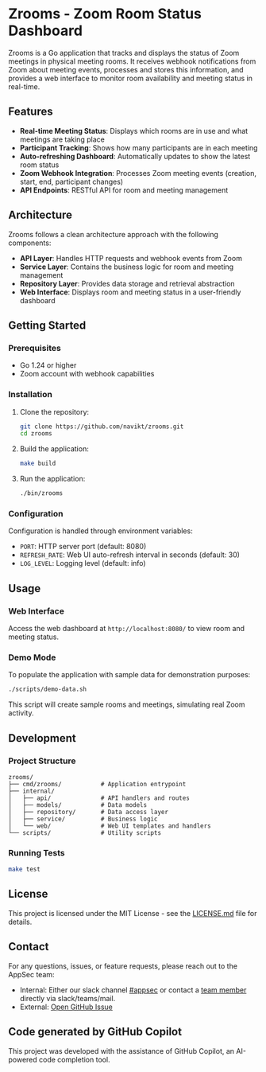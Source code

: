 # Zrooms - Zoom Room Status Dashboard

Zrooms is a Go application that tracks and displays the status of Zoom meetings in physical meeting rooms. It receives webhook notifications from Zoom about meeting events, processes and stores this information, and provides a web interface to monitor room availability and meeting status in real-time.

## Features

- **Real-time Meeting Status**: Displays which rooms are in use and what meetings are taking place
- **Participant Tracking**: Shows how many participants are in each meeting
- **Auto-refreshing Dashboard**: Automatically updates to show the latest room status
- **Zoom Webhook Integration**: Processes Zoom meeting events (creation, start, end, participant changes)
- **API Endpoints**: RESTful API for room and meeting management

## Architecture

Zrooms follows a clean architecture approach with the following components:

- **API Layer**: Handles HTTP requests and webhook events from Zoom
- **Service Layer**: Contains the business logic for room and meeting management
- **Repository Layer**: Provides data storage and retrieval abstraction
- **Web Interface**: Displays room and meeting status in a user-friendly dashboard

## Getting Started

### Prerequisites

- Go 1.24 or higher
- Zoom account with webhook capabilities

### Installation

1. Clone the repository:
   ```bash
   git clone https://github.com/navikt/zrooms.git
   cd zrooms
   ```

2. Build the application:
   ```bash
   make build
   ```

3. Run the application:
   ```bash
   ./bin/zrooms
   ```

### Configuration

Configuration is handled through environment variables:

- `PORT`: HTTP server port (default: 8080)
- `REFRESH_RATE`: Web UI auto-refresh interval in seconds (default: 30)
- `LOG_LEVEL`: Logging level (default: info)

## Usage

### Web Interface

Access the web dashboard at `http://localhost:8080/` to view room and meeting status.

### Demo Mode

To populate the application with sample data for demonstration purposes:

```bash
./scripts/demo-data.sh
```

This script will create sample rooms and meetings, simulating real Zoom activity.

## Development

### Project Structure

```
zrooms/
├── cmd/zrooms/           # Application entrypoint
├── internal/
│   ├── api/              # API handlers and routes
│   ├── models/           # Data models
│   ├── repository/       # Data access layer
│   ├── service/          # Business logic
│   └── web/              # Web UI templates and handlers
└── scripts/              # Utility scripts
```

### Running Tests

```bash
make test
```

## License

This project is licensed under the MIT License - see the [LICENSE.md](LICENSE.md) file for details.

## Contact

For any questions, issues, or feature requests, please reach out to the AppSec team:
- Internal: Either our slack channel [#appsec](https://nav-it.slack.com/archives/C06P91VN27M) or contact a [team member](https://teamkatalogen.nav.no/team/02ed767d-ce01-49b5-9350-ee4c984fd78f) directly via slack/teams/mail.
- External: [Open GitHub Issue](https://github.com/navikt/appsec-github-watcher/issues/new/choose)

## Code generated by GitHub Copilot

This project was developed with the assistance of GitHub Copilot, an AI-powered code completion tool.